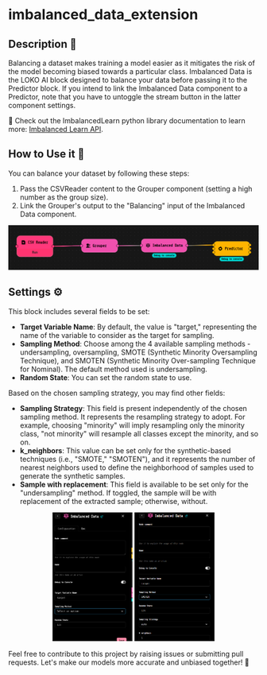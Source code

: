 # imbalanced_data_extension
## Description 📝

Balancing a dataset makes training a model easier as it mitigates the risk of the model becoming biased towards a particular class. Imbalanced Data is the LOKO AI block designed to balance your data before passing it to the Predictor block. If you intend to link the Imbalanced Data component to a Predictor, note that you have to untoggle the stream button in the latter component settings.

🔗 Check out the ImbalancedLearn python library documentation to learn more: [Imbalanced Learn API](https://imbalanced-learn.org/stable/references/index.html#api).

## How to Use it 🚀

You can balance your dataset by following these steps:
1. Pass the CSVReader content to the Grouper component (setting a high number as the group size).
2. Link the Grouper's output to the "Balancing" input of the Imbalanced Data component.

![](resources/imbalanced_data_flow.png)

## Settings ⚙️

This block includes several fields to be set:

- **Target Variable Name**: By default, the value is "target," representing the name of the variable to consider as the target for sampling.
- **Sampling Method**: Choose among the 4 available sampling methods - undersampling, oversampling, SMOTE (Synthetic Minority Oversampling Technique), and SMOTEN (Synthetic Minority Over-sampling Technique for Nominal). The default method used is undersampling.
- **Random State**: You can set the random state to use.


Based on the chosen sampling strategy, you may find other fields:

- **Sampling Strategy**: This field is present independently of the chosen sampling method. It represents the resampling strategy to adopt. For example, choosing "minority" will imply resampling only the minority class, "not minority" will resample all classes except the minority, and so on.
- **k_neighbors**: This value can be set only for the synthetic-based techniques (i.e., "SMOTE," "SMOTEN"), and it represents the number of nearest neighbors used to define the neighborhood of samples used to generate the synthetic samples.
- **Sample with replacement**: This field is available to be set only for the "undersampling" method. If toggled, the sample will be with replacement of the extracted sample; otherwise, without.

<p float="left"  align="middle">
  <img src="resources/imb_settings.png" width=32%x />
  <img src="resources/imb_settings2.png" width=32%x />
</p>

Feel free to contribute to this project by raising issues or submitting pull requests. Let's make our models more accurate and unbiased together! 🤝

